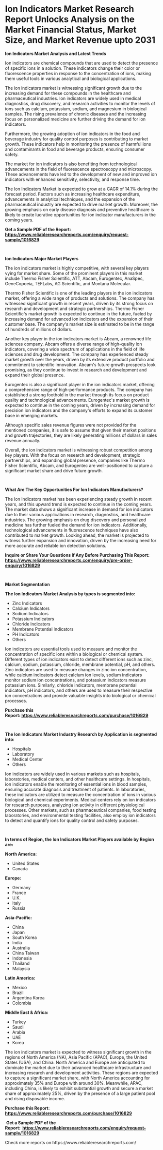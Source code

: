 <p><h1>Ion Indicators Market Research Report Unlocks Analysis on the Market Financial Status, Market Size, and Market Revenue upto 2031</h1></p><p><strong>Ion Indicators Market Analysis and Latest Trends</strong></p>
<p><p>Ion indicators are chemical compounds that are used to detect the presence of specific ions in a solution. These indicators change their color or fluorescence properties in response to the concentration of ions, making them useful tools in various analytical and biological applications.</p><p>The ion indicators market is witnessing significant growth due to the increasing demand for these compounds in the healthcare and pharmaceutical industries. Ion indicators are widely used in medical diagnostics, drug discovery, and research activities to monitor the levels of ions such as calcium, potassium, sodium, and magnesium in biological samples. The rising prevalence of chronic diseases and the increasing focus on personalized medicine are further driving the demand for ion indicators.</p><p>Furthermore, the growing adoption of ion indicators in the food and beverage industry for quality control purposes is contributing to market growth. These indicators help in monitoring the presence of harmful ions and contaminants in food and beverage products, ensuring consumer safety.</p><p>The market for ion indicators is also benefiting from technological advancements in the field of fluorescence spectroscopy and microscopy. These advancements have led to the development of new and improved ion indicators with enhanced sensitivity, selectivity, and response time.</p><p>The Ion Indicators Market is expected to grow at a CAGR of 14.1% during the forecast period. Factors such as increasing healthcare expenditure, advancements in analytical techniques, and the expansion of the pharmaceutical industry are expected to drive market growth. Moreover, the growing emphasis on early disease diagnosis and preventive healthcare is likely to create lucrative opportunities for ion indicator manufacturers in the coming years.</p></p>
<p><strong>Get a Sample PDF of the Report:&nbsp; <a href="https://www.reliableresearchreports.com/enquiry/request-sample/1016829">https://www.reliableresearchreports.com/enquiry/request-sample/1016829</a></strong></p>
<p>&nbsp;</p>
<p><strong>Ion Indicators Major Market Players</strong></p>
<p><p>The ion indicators market is highly competitive, with several key players vying for market share. Some of the prominent players in this market include Thermo Fisher Scientific, ATT, Abcam, Eurogentec, AnaSpec, GeneCopoeia, TEFLabs, AG Scientific, and Montana Molecular.</p><p>Thermo Fisher Scientific is one of the leading players in the ion indicators market, offering a wide range of products and solutions. The company has witnessed significant growth in recent years, driven by its strong focus on research and development and strategic partnerships. Thermo Fisher Scientific's market growth is expected to continue in the future, fueled by increasing demand for advanced ion indicators and the expansion of their customer base. The company's market size is estimated to be in the range of hundreds of millions of dollars.</p><p>Another key player in the ion indicators market is Abcam, a renowned life sciences company. Abcam offers a diverse range of high-quality ion indicators, covering a wide spectrum of applications in the field of life sciences and drug development. The company has experienced steady market growth over the years, driven by its extensive product portfolio and commitment to scientific innovation. Abcam's future growth prospects look promising, as they continue to invest in research and development and expand their global presence.</p><p>Eurogentec is also a significant player in the ion indicators market, offering a comprehensive range of high-performance products. The company has established a strong foothold in the market through its focus on product quality and technological advancements. Eurogentec's market growth is expected to continue in the coming years, driven by increasing demand for precision ion indicators and the company's efforts to expand its customer base in emerging markets.</p><p>Although specific sales revenue figures were not provided for the mentioned companies, it is safe to assume that given their market positions and growth trajectories, they are likely generating millions of dollars in sales revenue annually.</p><p>Overall, the ion indicators market is witnessing robust competition among key players. With the focus on research and development, strategic partnerships, and expanding global presence, companies like Thermo Fisher Scientific, Abcam, and Eurogentec are well-positioned to capture a significant market share and drive future growth.</p></p>
<p>&nbsp;</p>
<p><strong>What Are The Key Opportunities For Ion Indicators Manufacturers?</strong></p>
<p><p>The Ion Indicators market has been experiencing steady growth in recent years, and this upward trend is expected to continue in the coming years. The market data shows a significant increase in demand for ion indicators due to their various applications in research, diagnostics, and healthcare industries. The growing emphasis on drug discovery and personalized medicine has further fueled the demand for ion indicators. Additionally, technological advancements in fluorescence techniques have also contributed to market growth. Looking ahead, the market is projected to witness further expansion and innovation, driven by the increasing need for more accurate and reliable ion detection solutions.</p></p>
<p><strong>Inquire or Share Your Questions If Any Before Purchasing This Report: <a href="https://www.reliableresearchreports.com/enquiry/pre-order-enquiry/1016829">https://www.reliableresearchreports.com/enquiry/pre-order-enquiry/1016829</a></strong></p>
<p>&nbsp;</p>
<p><strong>Market Segmentation</strong></p>
<p><strong>The Ion Indicators Market Analysis by types is segmented into:</strong></p>
<p><ul><li>Zinc Indicators</li><li>Calcium Indicators</li><li>Sodium Indicators</li><li>Potassium Indicators</li><li>Chloride Indicators</li><li>Membrane Potential Indicators</li><li>PH Indicators</li><li>Others</li></ul></p>
<p><p>Ion indicators are essential tools used to measure and monitor the concentration of specific ions within a biological or chemical system. Different types of ion indicators exist to detect different ions such as zinc, calcium, sodium, potassium, chloride, membrane potential, pH, and others. Zinc indicators are used to measure changes in zinc ion concentration, while calcium indicators detect calcium ion levels, sodium indicators monitor sodium ion concentrations, and potassium indicators measure potassium ions. Similarly, chloride indicators, membrane potential indicators, pH indicators, and others are used to measure their respective ion concentrations and provide valuable insights into biological or chemical processes.</p></p>
<p><strong>Purchase this Report:&nbsp;<a href="https://www.reliableresearchreports.com/purchase/1016829">https://www.reliableresearchreports.com/purchase/1016829</a></strong></p>
<p>&nbsp;</p>
<p><strong>The Ion Indicators Market Industry Research by Application is segmented into:</strong></p>
<p><ul><li>Hospitals</li><li>Laboratory</li><li>Medical Center</li><li>Others</li></ul></p>
<p><p>Ion indicators are widely used in various markets such as hospitals, laboratories, medical centers, and other healthcare settings. In hospitals, ion indicators enable the monitoring of essential ions in blood samples, ensuring accurate diagnosis and treatment of patients. In laboratories, these indicators are utilized to measure the concentration of ions in various biological and chemical experiments. Medical centers rely on ion indicators for research purposes, analyzing ion activity in different physiological processes. Other markets, such as pharmaceutical companies, food testing laboratories, and environmental testing facilities, also employ ion indicators to detect and quantify ions for quality control and safety purposes.</p></p>
<p>&nbsp;</p>
<p><strong>In terms of Region, the Ion Indicators Market Players available by Region are:</strong></p>
<p>
    <p> <strong> North America: </strong>
        <ul>
            <li>United States</li>
            <li>Canada</li>
        </ul>
        </p> 
    <p> <strong> Europe: </strong>
        <ul>
            <li>Germany</li>
            <li>France</li>
            <li>U.K.</li>
            <li>Italy</li>
            <li>Russia</li>
        </ul>
        </p> 
    <p> <strong> Asia-Pacific: </strong>
        <ul>
            <li>China</li>
            <li>Japan</li>
            <li>South Korea</li>
            <li>India</li>
            <li>Australia</li>
            <li>China Taiwan</li>
            <li>Indonesia</li>
            <li>Thailand</li>
            <li>Malaysia</li>
        </ul>
        </p> 
    <p> <strong> Latin America: </strong>
        <ul>
            <li>Mexico</li>
            <li>Brazil</li>
            <li>Argentina Korea</li>
            <li>Colombia</li>
        </ul>
        </p> 
    <p> <strong> Middle East & Africa: </strong>
        <ul>
            <li>Turkey</li>
            <li>Saudi</li>
            <li>Arabia</li>
            <li>UAE</li>
            <li>Korea</li>
        </ul>
    </p>
    </p>
<p><p>The ion indicators market is expected to witness significant growth in the regions of North America (NA), Asia Pacific (APAC), Europe, the United States (USA), and China. North America and Europe are anticipated to dominate the market due to their advanced healthcare infrastructure and increasing research and development activities. These regions are expected to capture a significant market share, with North America accounting for approximately 35% and Europe with around 30%. Meanwhile, APAC, including China, is likely to exhibit substantial growth and secure a market share of approximately 25%, driven by the presence of a large patient pool and rising disposable income.</p></p>
<p><strong>Purchase this Report: <a href="https://www.reliableresearchreports.com/purchase/1016829">https://www.reliableresearchreports.com/purchase/1016829</a></strong></p>
<p>&nbsp;<strong>Get a Sample PDF of the Report:&nbsp;&nbsp;<a href="https://www.reliableresearchreports.com/enquiry/request-sample/1016829">https://www.reliableresearchreports.com/enquiry/request-sample/1016829</a></strong></p>
<p><strong></strong></p>
<p>Check more reports on https://www.reliableresearchreports.com/</p>